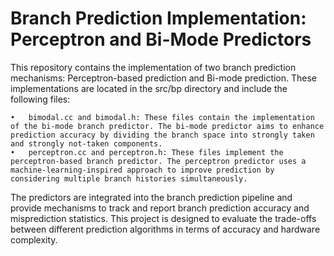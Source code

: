 # Branch Prediction Implementation: Perceptron and Bi-Mode Predictors
This repository contains the implementation of two branch prediction mechanisms: Perceptron-based prediction and Bi-mode prediction. These implementations are located in the src/bp directory and include the following files:

	•	bimodal.cc and bimodal.h: These files contain the implementation of the bi-mode branch predictor. The bi-mode predictor aims to enhance prediction accuracy by dividing the branch space into strongly taken and strongly not-taken components.
	•	perceptron.cc and perceptron.h: These files implement the perceptron-based branch predictor. The perceptron predictor uses a machine-learning-inspired approach to improve prediction by considering multiple branch histories simultaneously.

The predictors are integrated into the branch prediction pipeline and provide mechanisms to track and report branch prediction accuracy and misprediction statistics. This project is designed to evaluate the trade-offs between different prediction algorithms in terms of accuracy and hardware complexity.
